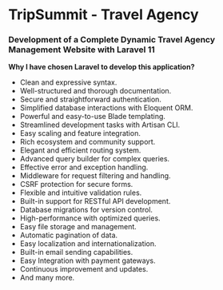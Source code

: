 # TripSummit - Travel Agency

### Development of a Complete Dynamic Travel Agency Management Website with Laravel 11

**Why I have chosen Laravel to develop this application?**
-   Clean and expressive syntax.
-   Well-structured and thorough documentation.
-   Secure and straightforward authentication.
-   Simplified database interactions with Eloquent ORM.
-   Powerful and easy-to-use Blade templating.
-   Streamlined development tasks with Artisan CLI.
-   Easy scaling and feature integration.
-   Rich ecosystem and community support.
-   Elegant and efficient routing system.
-   Advanced query builder for complex queries.
-   Effective error and exception handling.
-   Middleware for request filtering and handling.
-   CSRF protection for secure forms.
-   Flexible and intuitive validation rules.
-   Built-in support for RESTful API development.
-   Database migrations for version control.
-   High-performance with optimized queries.
-   Easy file storage and management.
-   Automatic pagination of data.
-   Easy localization and internationalization.
-   Built-in email sending capabilities.
-   Easy Integration with payment gateways.
-   Continuous improvement and updates.
-   And many more.



